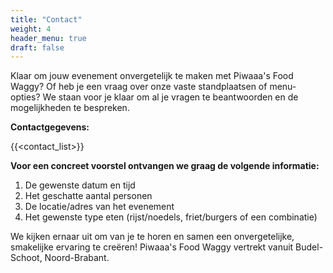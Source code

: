 ```yaml
---
title: "Contact"
weight: 4
header_menu: true
draft: false
---
```

Klaar om jouw evenement onvergetelijk te maken met Piwaaa's Food Waggy? Of heb je een vraag over onze vaste standplaatsen of menu-opties? We staan voor je klaar om al je vragen te beantwoorden en de mogelijkheden te bespreken.

**Contactgegevens:**

{{<contact_list>}}

**Voor een concreet voorstel ontvangen we graag de volgende informatie:**
1.  De gewenste datum en tijd
2.  Het geschatte aantal personen
3.  De locatie/adres van het evenement
4.  Het gewenste type eten (rijst/noedels, friet/burgers of een combinatie)

We kijken ernaar uit om van je te horen en samen een onvergetelijke, smakelijke ervaring te creëren! 
Piwaaa's Food Waggy vertrekt vanuit Budel-Schoot, Noord-Brabant.

